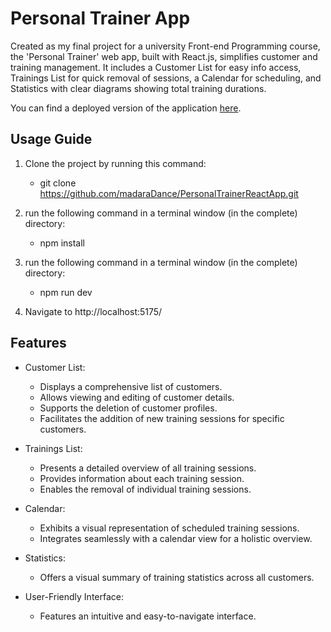 # Personal Trainer App

Created as my final project for a university Front-end Programming course, the 'Personal Trainer' web app, built with React.js, simplifies customer and training management. It includes a Customer List for easy info access, Trainings List for quick removal of sessions, a Calendar for scheduling, and Statistics with clear diagrams showing total training durations.

You can find a deployed version of the application [here](https://madaradance.github.io/PersonalTrainerReactApp/).

## Usage Guide
1. Clone the project by running this command:
    - git clone https://github.com/madaraDance/PersonalTrainerReactApp.git

2. run the following command in a terminal window (in the complete) directory:
    - npm install

3. run the following command in a terminal window (in the complete) directory:
    - npm run dev

4. Navigate to http://localhost:5175/

## Features

- Customer List:

  - Displays a comprehensive list of customers.
  - Allows viewing and editing of customer details.
  - Supports the deletion of customer profiles.
  - Facilitates the addition of new training sessions for specific customers.

- Trainings List:
  
  - Presents a detailed overview of all training sessions.
  - Provides information about each training session.
  - Enables the removal of individual training sessions.

- Calendar:

  - Exhibits a visual representation of scheduled training sessions.
  - Integrates seamlessly with a calendar view for a holistic overview.

- Statistics:

  - Offers a visual summary of training statistics across all customers.

- User-Friendly Interface:

  - Features an intuitive and easy-to-navigate interface.
